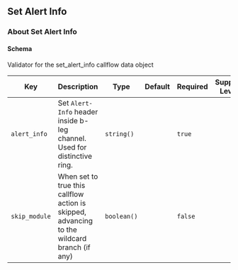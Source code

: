 ## Set Alert Info

### About Set Alert Info

#### Schema

Validator for the set_alert_info callflow data object



Key | Description | Type | Default | Required | Support Level
--- | ----------- | ---- | ------- | -------- | -------------
`alert_info` | Set `Alert-Info` header inside b-leg channel. Used for distinctive ring. | `string()` |   | `true` |  
`skip_module` | When set to true this callflow action is skipped, advancing to the wildcard branch (if any) | `boolean()` |   | `false` |  



